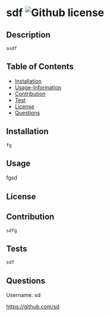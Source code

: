 # sdf  ![Github license](https://img.shields.io/badge/license-MIT-blue.svg)

  ## Description
    asdf 

  ## Table of Contents

  * [Installation](#installation) 
  * [Usage-Information](#usage)
  * [Contribution](#contribution)
  * [Test](#tests)
   * [License](#license)
  * [Questions](#questions)
  

  ## Installation
    fg 
    
  ## Usage

   fgsd 
  
## License

  ## Contribution

    sdfg 
  ## Tests
    sdf

  ## Questions 

  Username: sd 

  https://github.com/sd
